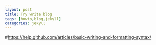 ```yaml
---
layout: post
title: Try write blog
tags: [howto,blog,jekyll]
categories: jekyll
---
```

#https://help.github.com/articles/basic-writing-and-formatting-syntax/
